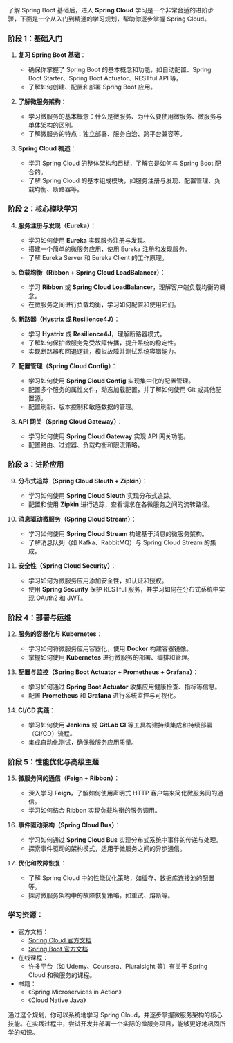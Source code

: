 了解 Spring Boot 基础后，进入 **Spring Cloud** 学习是一个非常合适的进阶步骤，下面是一个从入门到精通的学习规划，帮助你逐步掌握 Spring Cloud。

### **阶段 1：基础入门**

1. **复习 Spring Boot 基础**：
    
    - 确保你掌握了 Spring Boot 的基本概念和功能，如自动配置、Spring Boot Starter、Spring Boot Actuator、RESTful API 等。
    - 了解如何创建、配置和部署 Spring Boot 应用。
2. **了解微服务架构**：
    
    - 学习微服务的基本概念：什么是微服务、为什么要使用微服务、微服务与单体架构的区别。
    - 了解微服务的特点：独立部署、服务自治、跨平台兼容等。
3. **Spring Cloud 概述**：
    
    - 学习 Spring Cloud 的整体架构和目标，了解它是如何与 Spring Boot 配合的。
    - 了解 Spring Cloud 的基本组成模块，如服务注册与发现、配置管理、负载均衡、断路器等。

### **阶段 2：核心模块学习**

4. **服务注册与发现（Eureka）**：
    
    - 学习如何使用 **Eureka** 实现服务注册与发现。
    - 搭建一个简单的微服务应用，使用 Eureka 注册和发现服务。
    - 了解 Eureka Server 和 Eureka Client 的工作原理。
5. **负载均衡（Ribbon + Spring Cloud LoadBalancer）**：
    
    - 学习 **Ribbon** 或 **Spring Cloud LoadBalancer**，理解客户端负载均衡的概念。
    - 在微服务之间进行负载均衡，学习如何配置和使用它们。
6. **断路器（Hystrix 或 Resilience4J）**：
    
    - 学习 **Hystrix** 或 **Resilience4J**，理解断路器模式。
    - 了解如何保护微服务免受故障传播，提升系统的稳定性。
    - 实现断路器和回退逻辑，模拟故障并测试系统容错能力。
7. **配置管理（Spring Cloud Config）**：
    
    - 学习如何使用 **Spring Cloud Config** 实现集中化的配置管理。
    - 配置多个服务的属性文件，动态加载配置，并了解如何使用 Git 或其他配置源。
    - 配置刷新、版本控制和敏感数据的管理。
8. **API 网关（Spring Cloud Gateway）**：
    
    - 学习如何使用 **Spring Cloud Gateway** 实现 API 网关功能。
    - 配置路由、过滤器、负载均衡和限流策略。

### **阶段 3：进阶应用**

9. **分布式追踪（Spring Cloud Sleuth + Zipkin）**：
    
    - 学习如何使用 **Spring Cloud Sleuth** 实现分布式追踪。
    - 配置和使用 **Zipkin** 进行追踪，查看请求在各微服务之间的流转路径。
10. **消息驱动微服务（Spring Cloud Stream）**：
    
    - 学习如何使用 **Spring Cloud Stream** 构建基于消息的微服务架构。
    - 了解消息队列（如 Kafka、RabbitMQ）与 Spring Cloud Stream 的集成。
11. **安全性（Spring Cloud Security）**：
    
    - 学习如何为微服务应用添加安全性，如认证和授权。
    - 使用 **Spring Security** 保护 RESTful 服务，并学习如何在分布式系统中实现 OAuth2 和 JWT。

### **阶段 4：部署与运维**

12. **服务的容器化与 Kubernetes**：
    
    - 学习如何将微服务应用容器化，使用 **Docker** 构建容器镜像。
    - 掌握如何使用 **Kubernetes** 进行微服务的部署、编排和管理。
13. **配置与监控（Spring Boot Actuator + Prometheus + Grafana）**：
    
    - 学习如何通过 **Spring Boot Actuator** 收集应用健康检查、指标等信息。
    - 配置 **Prometheus** 和 **Grafana** 进行系统监控与可视化。
14. **CI/CD 实践**：
    
    - 学习如何使用 **Jenkins** 或 **GitLab CI** 等工具构建持续集成和持续部署（CI/CD）流程。
    - 集成自动化测试，确保微服务应用质量。

### **阶段 5：性能优化与高级主题**

15. **微服务间的通信（Feign + Ribbon）**：
    
    - 深入学习 **Feign**，了解如何使用声明式 HTTP 客户端来简化微服务间的通信。
    - 学习如何结合 Ribbon 实现负载均衡的服务调用。
16. **事件驱动架构（Spring Cloud Bus）**：
    
    - 学习如何通过 **Spring Cloud Bus** 实现分布式系统中事件的传递与处理。
    - 探索事件驱动的架构模式，适用于微服务之间的异步通信。
17. **优化和故障恢复**：
    
    - 了解 Spring Cloud 中的性能优化策略，如缓存、数据库连接池的配置等。
    - 探讨微服务架构中的故障恢复策略，如重试、熔断等。

### 学习资源：

- 官方文档：
    - [Spring Cloud 官方文档](https://spring.io/projects/spring-cloud)
    - [Spring Boot 官方文档](https://spring.io/projects/spring-boot)
- 在线课程：
    - 许多平台（如 Udemy、Coursera、Pluralsight 等）有关于 Spring Cloud 和微服务的课程。
- 书籍：
    - 《Spring Microservices in Action》
    - 《Cloud Native Java》

通过这个规划，你可以系统地学习 Spring Cloud，并逐步掌握微服务架构的核心技能。在实践过程中，尝试开发并部署一个实际的微服务项目，能够更好地巩固所学的知识。